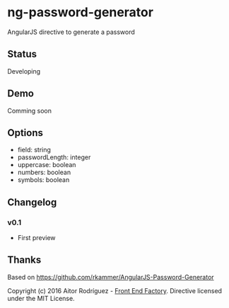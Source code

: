 # ng-password-generator
AngularJS directive to generate a password

<password-generator field="passwordField" password-length="" uppercase="" numbers="" specials=""></password-generator>

## Status
Developing

## Demo
Comming soon

## Options
* field: string
* passwordLength: integer
* uppercase: boolean
* numbers: boolean
* symbols: boolean

## Changelog
### v0.1
* First preview

## Thanks
Based on https://github.com/rkammer/AngularJS-Password-Generator

Copyright (c) 2016 Aitor Rodríguez - [Front End Factory](http://www.frontendfactory.es). Directive licensed under the MIT License.
